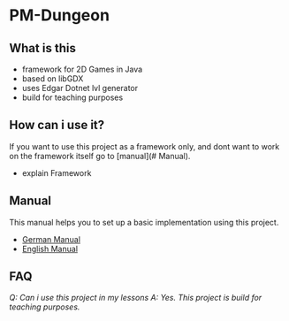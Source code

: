 # PM-Dungeon

## What is this

- framework for 2D Games in Java
- based on libGDX
- uses Edgar Dotnet lvl generator
- build for teaching purposes

## How can i use it? 
If you want to use this project as a framework only, and dont want to work on the framework itself go to [manual](# Manual).

- explain Framework


## Manual
This manual helps you to set up a basic implementation using this project. 

- [German Manual](./manual_DE.md)
- [English Manual](./manual_EN.md)


## FAQ
*Q: Can i use this project in my lessons* 
*A: Yes. This project is build for teaching purposes.*